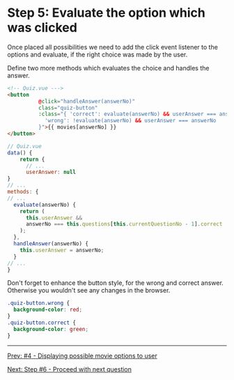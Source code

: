 # Step 5: Evaluate the option which was clicked

Once placed all possibilities we need to add the click event listener to the options and evaluate, if the right choice was made by the user.

Define two more methods which evaluates the choice
and handles the answer.

```html
<!-- Quiz.vue --->
<button
          @click="handleAnswer(answerNo)"
          class="quiz-button"
          :class="{ 'correct': evaluate(answerNo) && userAnswer === answerNo,
            'wrong': !evaluate(answerNo) && userAnswer === answerNo
          }">{{ movies[answerNo] }}
</button>
```

```javascript
// Quiz.vue
data() {
    return {
      // ...
      userAnswer: null
}
// ...
methods: {
// ...
  evaluate(answerNo) {
    return (
      this.userAnswer &&
      answerNo === this.questions[this.currentQuestionNo - 1].correct
    );
  },
  handleAnswer(answerNo) {
    this.userAnswer = answerNo;
  }
// ...
}
```

Don't forget to enhance the button style, for the wrong and correct answer.
Otherwise you wouldn't see any changes in the browser.

```css
.quiz-button.wrong {
  background-color: red;
}
.quiz-button.correct {
  background-color: green;
}
```

---

[Prev: #4 - Displaying possible movie options to user](step4.md)

[Next: Step #6 - Proceed with next question](step6.md)

